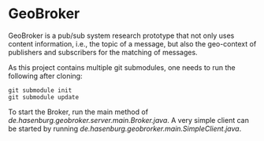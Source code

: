# GeoBroker

GeoBroker is a pub/sub system research prototype that not only uses content information, i.e., the topic of a message, 
but also the geo-context of publishers and subscribers for the matching of messages.

As this project contains multiple git submodules, one needs to run the following after cloning:
```
git submodule init
git submodule update
```

To start the Broker, run the main method of *de.hasenburg.geobroker.server.main.Broker.java*. 
A very simple client can be started by running *de.hasenburg.geobrorker.main.SimpleClient.java*.